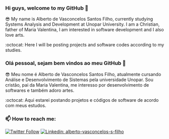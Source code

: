 ### Hi guys, welcome to my GitHub 👋

:sunglasses: My name is Alberto de Vasconcelos Santos Filho, currently studying Systems Analysis and Development at Unopar University.
I am a Christian, father of Maria Valentina, I am interested in software development and I also love arts.

:octocat: Here I will be posting projects and software codes according to my studies.

### Olá pessoal, sejam bem vindos ao meu GitHub 👋

:sunglasses: Meu nome é Alberto de Vasconcelos Santos Filho, atualmente cursando Análise e Desenvolvimento de Sistemas pela universidade Unopar.
Sou cristão, pai da Maria Valentina, me interesso por desenvolvimento de softwares e também adoro artes.

:octocat: Aqui estarei postando projetos e códigos de software de acordo com meus estudos.



### 📫 How to reach me:

[![Twitter Follow](https://img.shields.io/twitter/follow/AlbertoTocant?style=social)](https://twitter.com/AlbertoTocant)
[![Linkedin: alberto-vasconcelos-s-filho](https://img.shields.io/badge/-Linkedin-blue?style=flat-square&logo=Linkedin&logoColor=white&link=https://www.linkedin.com/in/alberto-vasconcelos-s-filho/)](https://www.linkedin.com/in/alberto-vasconcelos-s-filho/)

<!--
**albertotoc/albertotoc** is a ✨ _special_ ✨ repository because its `README.md` (this file) appears on your GitHub profile.

Here are some ideas to get you started:

- 🔭 I’m currently working on ...
- 🌱 I’m currently learning ...
- 👯 I’m looking to collaborate on ...
- 🤔 I’m looking for help with ...
- 💬 Ask me about ...
- 📫 How to reach me: ...
- 😄 Pronouns: ...
- ⚡ Fun fact: ...
-->

